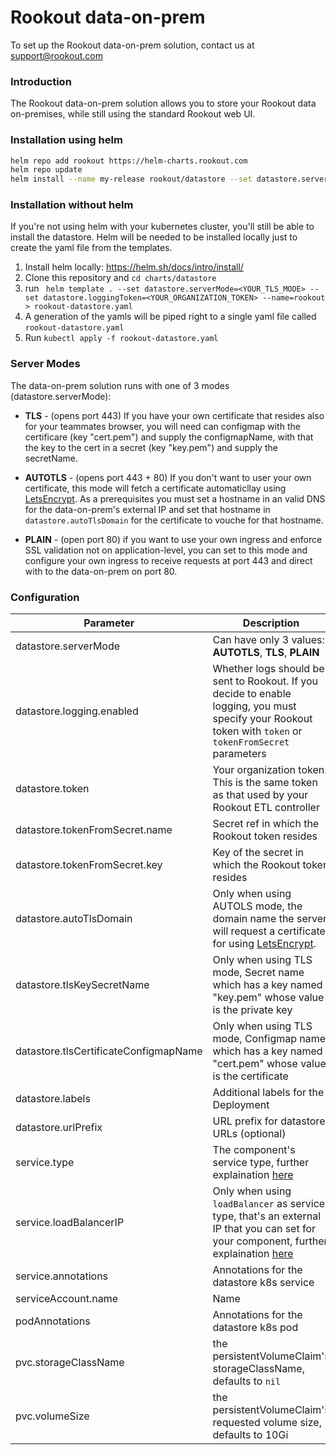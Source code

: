 # Rookout data-on-prem

To set up the Rookout data-on-prem solution, contact us at support@rookout.com

### Introduction

The Rookout data-on-prem solution allows you to store your Rookout data on-premises, while still using the standard Rookout web UI.


### Installation using helm

```bash
helm repo add rookout https://helm-charts.rookout.com
helm repo update
helm install --name my-release rookout/datastore --set datastore.serverMode=<YOUR_TLS_MODE> --set datastore.loggingToken=<YOUR_ORGANIZATION_TOKEN>
```

### Installation without helm
If you're not using helm with your kubernetes cluster, you'll still be able to install the datastore. Helm will be needed to be installed locally just to create the yaml file from the templates.

1.  Install helm locally: https://helm.sh/docs/intro/install/ 
2.  Clone this repository and `cd charts/datastore`
3.  run ``` helm template . --set datastore.serverMode=<YOUR_TLS_MODE> --set datastore.loggingToken=<YOUR_ORGANIZATION_TOKEN> --name=rookout > rookout-datastore.yaml```
4.  A generation of the yamls will be piped right to a single yaml file called `rookout-datastore.yaml`
5.  Run `kubectl apply -f rookout-datastore.yaml`

### Server Modes

The data-on-prem solution runs with one of 3 modes (datastore.serverMode):

* **TLS** - (opens port 443) If you have your own certificate that resides also for your teammates browser, you will need can configmap with the certificare (key "cert.pem") and supply the configmapName, with that the key to the cert in a secret (key "key.pem") and supply the secretName.

* **AUTOTLS** - (opens port 443 + 80) If you don't want to user your own certificate, this mode will fetch a certificate automaticllay using [LetsEncrypt](https://letsencrypt.org/). As a prerequisites you must set a hostname in an valid DNS for the data-on-prem's external IP and set that hostname in `datastore.autoTlsDomain` for the certificate to vouche for that hostname.

* **PLAIN** - (open port 80) if you want to use your own ingress and enforce SSL validation not on application-level, you can set to this mode and configure your own ingress to receive requests at port 443 and direct with to the data-on-prem on port 80.

### Configuration
| Parameter | Description |
| ------ | ------ |
| datastore.serverMode | Can have only 3 values: **AUTOTLS**, **TLS**, **PLAIN**|
| datastore.logging.enabled | Whether logs should be sent to Rookout. If you decide to enable logging, you must specify your Rookout token with `token` or `tokenFromSecret` parameters |
| datastore.token | Your organization token. This is the same token as that used by your Rookout ETL controller |
| datastore.tokenFromSecret.name| Secret ref in which the Rookout token resides |
| datastore.tokenFromSecret.key| Key of the secret in which the Rookout token resides |
| datastore.autoTlsDomain | Only when using AUTOLS mode, the domain name the server will request a certificate for using [LetsEncrypt](https://letsencrypt.org/). |
| datastore.tlsKeySecretName| Only when using TLS mode, Secret name which has a key named "key.pem" whose value is the private key |
| datastore.tlsCertificateConfigmapName| Only when using TLS mode, Configmap name which has a key named "cert.pem" whose value is the certificate |
| datastore.labels                       | Additional labels for the Deployment |
| datastore.urlPrefix                    | URL prefix for datastore URLs (optional) |
| service.type | The component's service type, further explaination [here](https://kubernetes.io/docs/concepts/services-networking/service/#publishing-services-service-types)|
| service.loadBalancerIP | Only when using `loadBalancer` as service type, that's an external IP that you can set for your component, further explaination [here](https://kubernetes.io/docs/concepts/services-networking/service/#publishing-services-service-types)|
| service.annotations | Annotations for the datastore k8s service |
| serviceAccount.name | Name | Optional name for the service account |
| podAnnotations | Annotations for the datastore k8s pod |
| pvc.storageClassName | the persistentVolumeClaim's storageClassName, defaults to `nil` |
| pvc.volumeSize | the persistentVolumeClaim's requested volume size, defaults to 10Gi |) |
